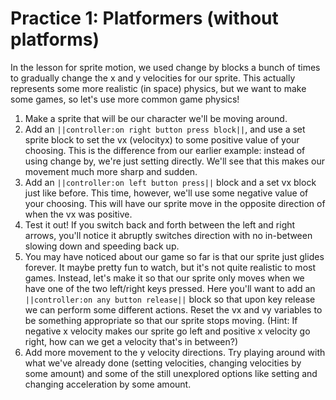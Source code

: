 # Practice 1: Platformers (without platforms)

In the lesson for sprite motion, we used change by blocks a bunch of times to gradually change the x and y velocities for our sprite. This actually represents some more realistic (in space) physics, but we want to make some games, so let's use more common game physics!

1. Make a sprite that will be our character we'll be moving around.
2. Add an ``||controller:on right button press block||``, and use a set sprite block to set the vx (velocityx) to some positive value of your choosing. This is the difference from our earlier example: instead of using change by, we're just setting directly. We'll see that this makes our movement much more sharp and sudden.
3. Add an ``||controller:on left button press||`` block and a set vx block just like before. This time, however, we'll use some negative value of your choosing. This will have our sprite move in the opposite direction of when the vx was positive.
4. Test it out! If you switch back and forth between the left and right arrows, you'll notice it abruptly switches direction with no in-between slowing down and speeding back up.
5. You may have noticed about our game so far is that our sprite just glides forever. It maybe pretty fun to watch, but it's not quite realistic to most games. Instead, let's make it so that our sprite only moves when we have one of the two left/right keys pressed. Here you'll want to add an ``||controller:on any button release||`` block so that upon key release we can perform some different actions. Reset the vx and vy variables to be something appropriate so that our sprite stops moving. (Hint: If negative x velocity makes our sprite go left and positive x velocity go right, how can we get a velocity that's in between?)
6. Add more movement to the y velocity directions. Try playing around with what we've already done (setting velocities, changing velocities by some amount) and some of the still unexplored options like setting and changing acceleration by some amount.